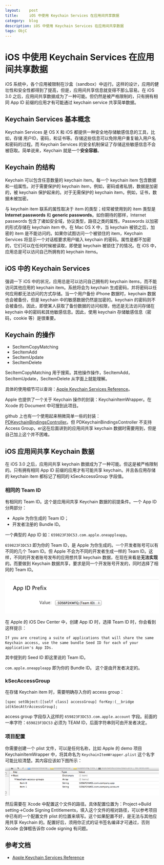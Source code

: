 ```yaml
---
layout:    post
title:     iOS 中使用 Keychain Services 在应用间共享数据
category:  blog
description: iOS 中使用 Keychain Services 在应用间共享数据
tags: ObjC
---
```


# iOS 中使用 Keychain Services 在应用间共享数据

iOS 系统中，各个应用被限制在沙盒（sandbox）中运行。这样的设计，应用的健壮性和安全性都得到了提高，但是，应用间共享信息就变得不那么容易。在 iOS 3.0 之后，应用间共享数据成为了一种可能。但仍然是被严格限制的，只有拥有相同 App ID 前缀的应用才有可能通过 keychain service 共享简单数据。

## Keychain Services 基本概念

Keychain Services 是 OS X 和 iOS 都提供一种安全地存储敏感信息的工具，比如，存储 用户ID，密码，和证书等。存储这些信息可以免除用户重复输入用户名和密码的过程。而 Keychain Services 的安全机制保证了存储这些敏感信息不会被窃取。简单说来，Keychain 就是一个**安全容器**。

## Keychain 的结构

Keychain 可以包含任意数量的 keychain item。每一个 keychain item 包含数据和一组属性。对于需要保护的 keychain item，例如，密码或者私钥，数据是加密的，被 keychain 保护起来的。对于无需保护的 keychain item，例如，证书，数据未被加密。

与 keychain item 联系的属性取决于 item 的类型；经常被使用到的 item 类型是 **Internet passwords** 和 **generic passwords**。如你期待的那样，Internet passwords 包含了诸如安全域，协议类型，路径之类的属性。Passwords 以加密的形式存储在 keychain item 中。在 Mac OS X 中，当 keychain 被锁之后，加密的 item 是不能访问的。如果你试图访问一个被锁住的 item，Keychain Services 将显示一个对话框要求用户输入 keychain 的密码。属性是都不加密的，它们可以在任何时候被读取，即使是 keychain 被锁住了的情况。在 iOS 中，应用总是可以访问自己所拥有的 keychain items。

## iOS 中的 Keychain Services

强调一下 iOS 中的状况，应用总是可以访问自己拥有的 keychain items，而不能访问其他应用的 keychain item。系统将会为 keychain 生成密码，并将密码以任何应用都无法访问的方式存储。当一个用户备份 iPhone 数据时，keychain 数据也会被备份，但是 keychain 中的敏感数据仍然是加密的。keychain 的密码则不会被备份。因此，即使某人获取了备份数据的访问权限，他还是无法访问存储在 keychain 中的密码和其他敏感信息。因此，使用 keychain 存储敏感信息（密码，cookie 等）是很重要。

## Keychain 的操作

* SecItemCopyMatching
* SecItemAdd
* SecItemUpdate
* SecItemDelete

SecItemCopyMatching 用于搜索。其他操作操作，SecItemAdd，SecItemUpdate，SecItemDelete 从字面上就能理解。

具体的使用细节可以查询：[Apple Keychain Services Reference](http://developer.apple.com/library/ios/#documentation/Security/Reference/keychainservices/Reference/reference.html)。

Apple 也提供了一个关于 Keychain 操作的封装：KeychainItemWrapper。在 Xcode 的 Document 中可搜到此项目。

github 上也有一个使用起来稍微简单一些的封装：[PDKeychainBindingsController](https://github.com/carlbrown/PDKeychainBindingsController)。但 PDKeychainBindingsController 不支持 Access Group，er这在后面讲到的应用间共享 keychain 数据时需要用到，但是自己加上这个并不困难。

## iOS 应用间共享 Keychain 数据

在 iOS 3.0 之后，应用间共享 keychain 数据成为了一种可能。但这是被严格限制的。只有拥有相同 App ID 前缀的应用才有可能共享 keychain。并且各应用存储的 keychain item 都标记了相同的 kSecAccessGroup 字段值。

### 相同的 Team ID

有相同的 Team ID。这个是应用间共享 Keychain 数据的前提条件。一个 App ID 分两部分：

* Apple 为你生成的 Team ID；
* 开发者注册的 Bundle ID。

一个典型的 App ID 如：`659823F3DC53.com.apple.oneappleapp`。

`659823F3DC53` 即为你的 Team ID，是 Apple 为你生成的。一个开发者账号可以有不同的几个 Team ID。但 Apple 不会为不同的开发者生成一样的 Team ID。这样，不同的开发者账号发布的应用想共享 keychain 数据，在现在来看是**无法实现**的。而要做到 Keychain 数据共享，要求是同一个开发账号开发的，同时选择了相同的 Team ID。

![alt TeamID](/images/blog/Keychain/TeamID.png "TeamID")

在 Apple 的 iOS Dev Center 中，创建 App ID 时，选择 Team ID 时，你会看到这样提示：

	If you are creating a suite of applications that will share the same Keychain access, use the same bundle Seed ID for each of your application's App IDs.

其中提到的 Seed ID 即这里说的 Team ID。

`com.apple.oneappleapp` 即为你的 Bundle ID。 这个是由开发者决定的。

### kSecAccessGroup
在存储 Keychain item 时，需要明确存入你的 access group：

    [spec setObject:[[self class] accessGroup] forKey:(__bridge id)kSecAttrAccessGroup];

access group 字段存入这样的 `659823F3DC53.com.apple.account` 字段。前面的一串字符：`659823F3DC53` 必须为 TEAM ID，后面字符串则可由开发者决定。

### 项目配置
你需要创建一个 plist 文件，可以是任何名称，比如 Apple 的 demo 项目 KeychainItemWrapper 中，将其命名为 `KeychainItemWrapper.plist` 这个名字可能比较清楚。其内容应该如下图所示：

![alt Keychain.plist](/images/blog/Keychain/Keychain.png "keychain")

然后需要在 Xcode 中配置这个文件的路径。具体配置位置为：Project->Build setting->Code Signing Entitlements，填入这个文件的相对路径，可以参考项目中已有的一个配置文件 plist 的位置来填写。这个如果配置不好，是无法与其他应用共享 Keychain 的。配置好后，须用你正式的证书签名编译才可通过，否则 Xcode 会弹框告诉你 code signing 有问题。


## 参考文档

* [Apple Keychain Services Reference](http://developer.apple.com/library/ios/#documentation/Security/Reference/keychainservices/Reference/reference.html)


